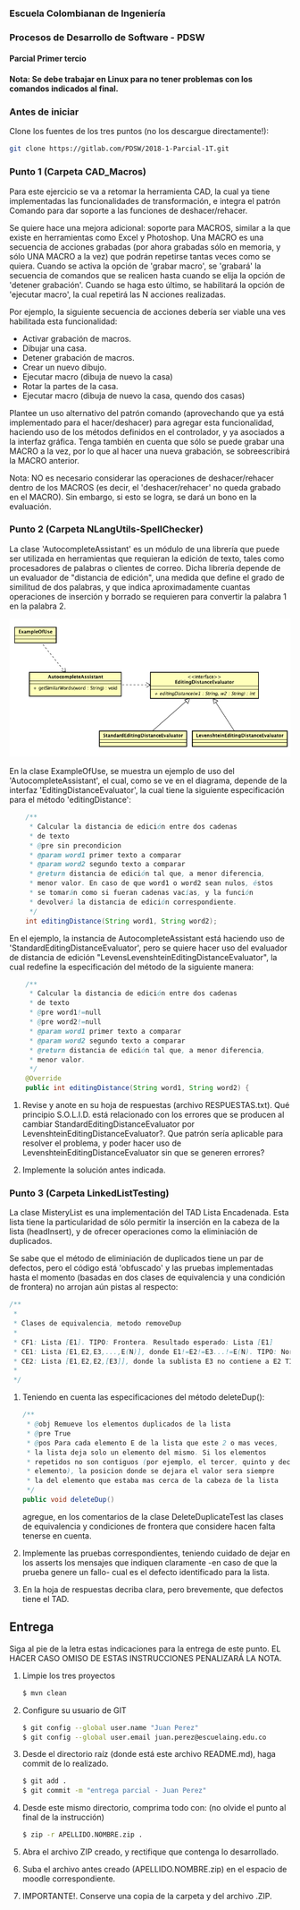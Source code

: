 ### Escuela Colombianan de Ingeniería
### Procesos de Desarrollo de Software - PDSW
#### Parcial Primer tercio

#### Nota: Se debe trabajar en Linux para no tener problemas con los comandos indicados al final.

### Antes de iniciar

Clone los fuentes de los tres puntos (no los descargue directamente!):

```bash
git clone https://gitlab.com/PDSW/2018-1-Parcial-1T.git
```

### Punto 1 (Carpeta CAD_Macros)

Para este ejercicio se va a retomar la herramienta CAD, la cual ya tiene
implementadas las funcionalidades de transformación, e integra el patrón Comando
para dar soporte a las funciones de deshacer/rehacer.

Se quiere hace una mejora adicional: soporte para MACROS, similar a la que
existe en herramientas como Excel y Photoshop. Una MACRO es una secuencia de
acciones grabadas (por ahora grabadas sólo en memoria, y sólo UNA MACRO a la
vez) que podrán repetirse tantas veces como se quiera. Cuando se activa la
opción de 'grabar macro', se 'grabará' la secuencia de comandos que se realicen
hasta cuando se elija la opción de 'detener grabación'. Cuando se haga esto
último, se habilitará la opción de 'ejecutar macro', la cual repetirá las N
acciones realizadas.

Por ejemplo, la siguiente secuencia de acciones debería ser viable una ves
habilitada esta funcionalidad:

* Activar grabación de macros.
* Dibujar una casa.
* Detener grabación de macros.
* Crear un nuevo dibujo.
* Ejecutar macro (dibuja de nuevo la casa)
* Rotar la partes de la casa.
* Ejecutar macro (dibuja de nuevo la casa, quendo dos casas)

Plantee un uso alternativo del patrón comando (aprovechando que ya está
implementado para el hacer/deshacer) para agregar esta funcionalidad, haciendo
uso de los métodos definidos en el controlador, y ya asociados a la interfaz
gráfica. Tenga también en cuenta que sólo se puede grabar una MACRO a la vez,
por lo que al hacer una nueva grabación, se sobreescribirá la MACRO anterior.

Nota: NO es necesario considerar las operaciones de deshacer/rehacer dentro de
los MACROS (es decir, el 'deshacer/rehacer' no queda grabado en el MACRO). Sin
embargo, si esto se logra, se dará un bono en la evaluación.



### Punto 2 (Carpeta NLangUtils-SpellChecker)

La clase 'AutocompleteAssistant' es un módulo de una librería que puede ser
utilizada en herramientas que requieran la edición de texto, tales como
procesadores de palabras o clientes de correo. Dicha librería depende de un
evaluador de "distancia de edición", una medida que define el grado de similitud
de dos palabras, y que indica aproximadamente cuantas operaciones de inserción y
borrado se requieren para convertir la palabra 1 en la palabra 2.

![](img/model-nlang.png)

En la clase ExampleOfUse, se muestra un ejemplo de uso del
'AutocompleteAssistant', el cual, como se ve en el diagrama, depende de la
interfaz 'EditingDistanceEvaluator', la cual tiene la siguiente especificación
para el método 'editingDistance':

```java
    /**
     * Calcular la distancia de edición entre dos cadenas
     * de texto
     * @pre sin precondicion
     * @param word1 primer texto a comparar
     * @param word2 segundo texto a comparar
     * @return distancia de edición tal que, a menor diferencia,
     * menor valor. En caso de que word1 o word2 sean nulos, éstos 
     * se tomarán como si fueran cadenas vacías, y la función
     * devolverá la distancia de edición correspondiente.
     */
    int editingDistance(String word1, String word2);
```

En el ejemplo, la instancia de AutocompleteAssistant está haciendo uso de
'StandardEditingDistanceEvaluator', pero se quiere hacer uso del evaluador de
distancia de edición "LevensLevenshteinEditingDistanceEvaluator", la cual
redefine la especificación del método de la siguiente manera:

```java
    /**
     * Calcular la distancia de edición entre dos cadenas
     * de texto
     * @pre word1!=null
     * @pre word2!=null
     * @param word1 primer texto a comparar
     * @param word2 segundo texto a comparar
     * @return distancia de edición tal que, a menor diferencia,
     * menor valor. 
     */    
    @Override
    public int editingDistance(String word1, String word2) {
```

1. Revise y anote en su hoja de respuestas (archivo RESPUESTAS.txt). Qué
   principio S.O.L.I.D. está relacionado con los errores que se producen al
   cambiar StandardEditingDistanceEvaluator por
   LevenshteinEditingDistanceEvaluator?. Que patrón sería aplicable para
   resolver el problema, y poder hacer uso de
   LevenshteinEditingDistanceEvaluator sin que se generen errores?

2. Implemente la solución antes indicada.

### Punto 3 (Carpeta LinkedListTesting)


La clase MisteryList es una implementación del TAD Lista Encadenada. Esta lista
tiene la particularidad de sólo permitir la inserción en la cabeza de la lista
(headInsert), y de ofrecer operaciones como la eliminiación de duplicados.

Se sabe que el método de eliminiación de duplicados tiene un par de defectos,
pero el código está 'obfuscado' y las pruebas implementadas hasta el momento
(basadas en dos clases de equivalencia y una condición de frontera) no arrojan
aún pistas al respecto:

```java
/**
 *
 * Clases de equivalencia, metodo removeDup
 * 
 * CF1: Lista [E1]. TIPO: Frontera. Resultado esperado: Lista [E1]
 * CE1: Lista [E1,E2,E3,...,E(N)], donde E1!=E2!=E3...!=E(N). TIPO: Normal. Resultado esperado: Lista [E1,E2,E3,...,E(N)]
 * CE2: Lista [E1,E2,E2,[E3]], donde la sublista E3 no contiene a E2 TIPO: Normal. Resultado esperado: Lista [E1,E2,[E3]]
 * 
 */

```

1. Teniendo en cuenta las especificaciones del método deleteDup():

	```java
    /**
     * @obj Remueve los elementos duplicados de la lista
     * @pre True
     * @pos Para cada elemento E de la lista que este 2 o mas veces,
     * la lista deja solo un elemento del mismo. Si los elementos
     * repetidos no son contiguos (por ejemplo, el tercer, quinto y decimo
     * elemento), la posicion donde se dejara el valor sera siempre
     * la del elemento que estaba mas cerca de la cabeza de la lista
     */
    public void deleteDup()
    ```

    agregue, en los comentarios de la clase DeleteDuplicateTest las clases de
    equivalencia y condiciones de frontera que considere hacen falta tenerse en
    cuenta.
    
 
2. Implemente las pruebas correspondientes, teniendo cuidado de dejar en los asserts los mensajes que indiquen claramente -en caso de que la prueba genere un fallo- cual es el defecto identificado para la lista.

3. En la hoja de respuestas decriba clara, pero brevemente, que defectos tiene el TAD.

## Entrega

Siga al pie de la letra estas indicaciones para la entrega de este punto. EL
HACER CASO OMISO DE ESTAS INSTRUCCIONES PENALIZARÁ LA NOTA.

1. Limpie los tres proyectos

	```bash
    $ mvn clean
    ```

1. Configure su usuario de GIT

	```bash
    $ git config --global user.name "Juan Perez"
    $ git config --global user.email juan.perez@escuelaing.edu.co
    ```

2. Desde el directorio raíz (donde está este archivo README.md), haga commit de
   lo realizado.

	```bash
    $ git add .
    $ git commit -m "entrega parcial - Juan Perez"
    ```


3. Desde este mismo directorio, comprima todo con: (no olvide el punto al final de la instrucción)

	```bash
    $ zip -r APELLIDO.NOMBRE.zip .
    ```
4. Abra el archivo ZIP creado, y rectifique que contenga lo desarrollado.

4. Suba el archivo antes creado (APELLIDO.NOMBRE.zip) en el espacio de moodle correspondiente.

5. IMPORTANTE!. Conserve una copia de la carpeta y del archivo .ZIP.
 

